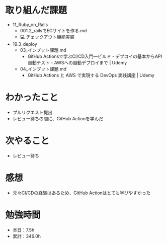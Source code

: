 # 取り組んだ課題
* 11_Ruby_on_Rails
  * 001.2_railsでECサイトを作る.md
  * 💻 チェックアウト機能実装
* 19.3_deploy
  * 03_インプット課題.md
    * GitHub Actionsで学ぶCI/CD入門―ビルド・デプロイの基本からAPI自動テスト・AWSへの自動デプロイまで | Udemy
  * 04_インプット課題.md
    * GitHub Actions と AWS で実現する DevOps 実践講座 | Udemy

# わかったこと
* プルリクエスト提出
* レビュー待ちの間に、GitHub Actionを学んだ

# 次やること
* レビュー待ち

# 感想
* 元々CI/CDの経験はあるため、GitHub Actionはとても学びやすかった

# 勉強時間
* 本日：7.5h
* 累計：346.0h
